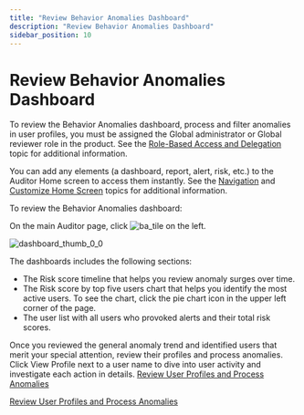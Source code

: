 ```yaml
---
title: "Review Behavior Anomalies Dashboard"
description: "Review Behavior Anomalies Dashboard"
sidebar_position: 10
---
```


# Review Behavior Anomalies Dashboard

To review the Behavior Anomalies dashboard, process and filter anomalies in user profiles, you must
be assigned the Global administrator or Global reviewer role in the product. See the
[Role-Based Access and Delegation](/docs/auditor/10.8/admin/monitoringplans/delegation.md) topic for additional
information.

You can add any elements (a dashboard, report, alert, risk, etc.) to the Auditor Home screen to
access them instantly. See the [Navigation](/docs/auditor/10.8/admin/navigation/overview.md) and
[Customize Home Screen](/docs/auditor/10.8/admin/navigation/customizehome.md) topics for additional information.

To review the Behavior Anomalies dashboard:

On the main Auditor page, click
![ba_tile](/images/auditor/10.7/admin/behavioranomalies/ba_tile.webp)
on the left.

![dashboard_thumb_0_0](/images/auditor/10.7/admin/behavioranomalies/dashboard_thumb_0_0.webp)

The dashboards includes the following sections:

- The Risk score timeline that helps you review anomaly surges over time.
- The Risk score by top five users chart that helps you identify the most active users. To see the
  chart, click the pie chart icon in the upper left corner of the page.
- The user list with all users who provoked alerts and their total risk scores.

Once you reviewed the general anomaly trend and identified users that merit your special attention,
review their profiles and process anomalies. Click View Profile next to a user name to dive into
user activity and investigate each action in details.
[Review User Profiles and Process Anomalies](/docs/auditor/10.8/admin/behavioranomalies/userprofile.md)

[Review User Profiles and Process Anomalies](/docs/auditor/10.8/admin/behavioranomalies/userprofile.md)
